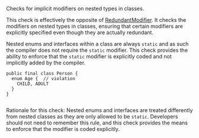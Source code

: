 Checks for implicit modifiers on nested types in classes.

This check is effectively the opposite of
[RedundantModifier](https://checkstyle.org/config_modifier.html#RedundantModifier).
It checks the modifiers on nested types in classes, ensuring that
certain modifiers are explicitly specified even though they are actually
redundant.

Nested enums and interfaces within a class are always `static` and as
such the compiler does not require the `static` modifier. This check
provides the ability to enforce that the `static` modifier is explicitly
coded and not implicitly added by the compiler.

``` 
public final class Person {
  enum Age {  // violation
    CHILD, ADULT
  }
}
        
```

Rationale for this check: Nested enums and interfaces are treated
differently from nested classes as they are only allowed to be `static`.
Developers should not need to remember this rule, and this check
provides the means to enforce that the modifier is coded explicitly.

